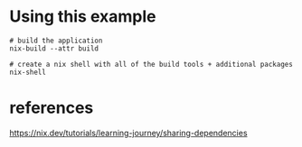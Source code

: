 

# Using this example

```shell
# build the application 
nix-build --attr build

# create a nix shell with all of the build tools + additional packages
nix-shell
```



# references
https://nix.dev/tutorials/learning-journey/sharing-dependencies